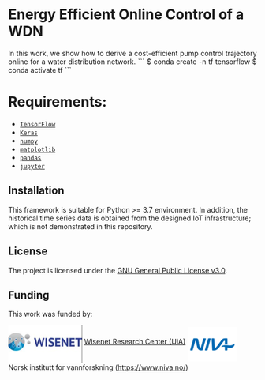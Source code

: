 
# Energy Efficient Online Control of a WDN
<p align=justify>
In this work, we show how to derive a cost-efficient pump control trajectory online for a water distribution network. 
```
$ conda create -n tf tensorflow
$ conda activate tf
```


# Requirements:
- [`TensorFlow`](https://www.tensorflow.org/)
- [`Keras`](https://keras.io/)
- [`numpy`](https://numpy.org/devdocs/)
- [`matplotlib`](https://matplotlib.org/)
- [`pandas`](https://pandas.pydata.org/)
- [`jupyter`](https://jupyter.org/)

## Installation
This framework is suitable for Python >= 3.7 environment. In addition, the historical time series data is obtained from the designed IoT infrastructure; which is not demonstrated in this repository.


## License
The project is licensed under the [GNU General Public License v3.0](https://www.gnu.org/licenses/gpl-3.0.en.html).


## Funding
This work was funded by:

<img align="middle" src="docs/_images/wisenet.PNG" width="150"> [Wisenet Research Center (UiA)](https://wisenet.uia.no/) 
<img align="middle" src="docs/_images/_02_NIVA_transparent_stor (2).png" width="100"> Norsk institutt for vannforskning (https://www.niva.no/) 
